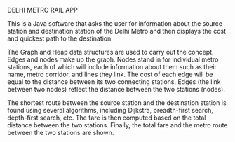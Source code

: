   DELHI METRO RAIL APP  



This is a Java software that asks the user for information about the source station and destination station of the Delhi Metro and then displays the cost and quickest path to the destination. 

The Graph and Heap data structures are used to carry out the concept.
Edges and nodes make up the graph. Nodes stand in for individual metro stations, each of which will include information about them such as their name, metro corridor, and lines they link. The cost of each edge will be equal to the distance between its two connecting stations. Edges (the link between two nodes) reflect the distance between the two stations (nodes).

The shortest route between the source station and the destination station is found using several algorithms, including Dijkstra, breadth-first search, depth-first search, etc. The fare is then computed based on the total distance between the two stations. Finally, the total fare and the metro route between the two stations are shown.





	
